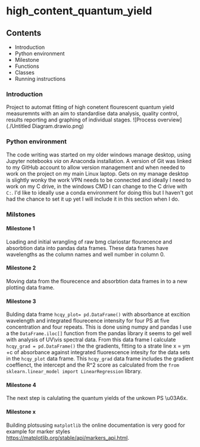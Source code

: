 # high_content_quantum_yield
## Contents
* Introduction
* Python environment
* Milestone
* Functions
* Classes
* Running instructions

### Introduction
Project to automat fitting of high conetent flourescent quantum yield measuremnts with an aim to standardise data analysis, quality control, results reporting and graphing of individual stages.
![Process overview](./Untitled Diagram.drawio.png)
### Python environment
The code writing was started on my older windows manage desktop, using Jupyter notebooks *via* on Anaconda installation. A version of Git was linked to my GitHub account to allow version management and when needed to work on the project on my main Linux laptop. Gets on my manage desktop is slightly wonky the work VPN needs to be connected and ideally I need to work on my C drive, in the windows CMD I can change to the C drive with `C:`. I'd like to ideally use a conda environment for doing this but I haven't got had the chance to set it up yet I will include it in this section when I do.

### Milstones
#### Milestone 1
Loading and initial wrangling of raw bmg clariostar flourecence and absorbtion data into pandas data frames. These data frames have wavelengths as the column names and well number in column 0.

#### Milestone 2
Moving data from the flourecence and absorbtion data frames in to a new plotting data frame.

#### Milestone 3
Bulding data frame `hcqy_plot= pd.DataFrame()` with absorbance at excition wavelength and integrated flourecence intensity for four PS at five concentration and  four repeats. This is done using numpy and pandas I use a the `DataFrame.iloc[]` function from the pandas library it seems to gel well with analysis of UV\vis spectral data. From this data frame I calculate `hcqy_grad = pd.DataFrame()` the the gradients, fitting to a strate line x = ym +c  of absorbance against integrated fluorescence intesity for the data sets in the `hcqy_plot` data frame. This `hcqy_grad` data frame includes the gradient coeffienct, the intercept and the R^2 score as calculated from the `from sklearn.linear_model import LinearRegression` library.

#### Milestone 4
The next step is calulating the quantum yields of the unkown PS \u03A6x.


#### Milestone x 
Building plotsusing `matplotlib` the online documentation is very good for example for marker styles https://matplotlib.org/stable/api/markers_api.html.
